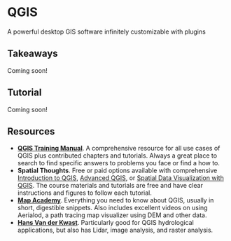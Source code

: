 # QGIS
A powerful desktop GIS software infinitely customizable with plugins

## Takeaways
Coming soon!

## Tutorial
Coming soon!

## Resources
- **[QGIS Training Manual](https://docs.qgis.org/3.34/en/docs/training_manual/index.html)**. A comprehensive resource for all use cases of QGIS plus contributed chapters and tutorials. Always a great place to search to find specific answers to problems you face or find a how to.
- **Spatial Thoughts**. Free or paid options available with comprehensive [Introduction to QGIS](https://courses.spatialthoughts.com/introduction-to-qgis.html), [Advanced QGIS](https://courses.spatialthoughts.com/advanced-qgis.html), or [Spatial Data Visualization with QGIS](https://courses.spatialthoughts.com/spatial-data-viz.html). The course materials and tutorials are free and have clear instructions and figures to follow each tutorial. 
- **[Map Academy](https://www.youtube.com/@automaticknowledge)**. Everything you need to know about QGIS, usually in short, digestible snippets. Also includes excellent videos on using Aerialod, a path tracing map visualizer using DEM and other data.
- **[Hans Van der Kwast](https://www.youtube.com/@HansvanderKwast)**. Particularly good for QGIS hydrological applications, but also has Lidar, image analysis, and raster analysis.
